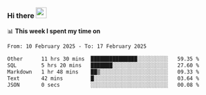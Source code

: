 ### Hi there <a href="https://www.gautamkrishnar.com/"><img src="https://media.giphy.com/media/hvRJCLFzcasrR4ia7z/giphy.gif" width="25px"></a>

📊 **This week I spent my time on**

<!--START_SECTION:waka-->

```txt
From: 10 February 2025 - To: 17 February 2025

Other      11 hrs 30 mins  ███████████████░░░░░░░░░░   59.35 %
SQL        5 hrs 20 mins   ███████░░░░░░░░░░░░░░░░░░   27.60 %
Markdown   1 hr 48 mins    ██▒░░░░░░░░░░░░░░░░░░░░░░   09.33 %
Text       42 mins         █░░░░░░░░░░░░░░░░░░░░░░░░   03.64 %
JSON       0 secs          ░░░░░░░░░░░░░░░░░░░░░░░░░   00.08 %
```

<!--END_SECTION:waka-->
